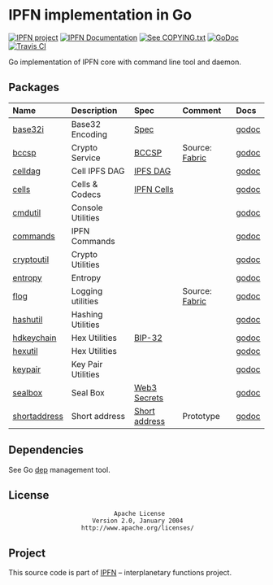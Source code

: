# IPFN implementation in Go

[![IPFN project][badge-ipfn]][org-ipfn]
[![IPFN Documentation][badge-docs]][docs]
[![See COPYING.txt][badge-copying]][COPYING]
[![GoDoc][badge-godoc]][godoc-ipfn]
[![Travis CI][badge-ci]][ci]

Go implementation of IPFN core with command line tool and daemon.

## Packages

| Name                         | Description        | Spec                               | Comment                  | Docs                      |
|:-----------------------------|:-------------------|:-----------------------------------|:-------------------------|:--------------------------|
| [base32i][base32i]           | Base32 Encoding    | [Spec][base32i-spec]               |                          | [godoc][base32i-doc]      |
| [bccsp][bccsp]               | Crypto Service     | [BCCSP][bccsp-spec]                | Source: [Fabric][fabric] | [godoc][bccsp-doc]        |
| [celldag][celldag]           | Cell IPFS DAG      | [IPFS DAG][ipfs-dag]               |                          | [godoc][celldag-doc]      |
| [cells][cells]               | Cells & Codecs     | [IPFN Cells][cell-spec]            |                          | [godoc][cells-doc]        |
| [cmdutil][cmdutil]           | Console Utilities  |                                    |                          | [godoc][cmdutil-doc]      |
| [commands][commands]         | IPFN Commands      |                                    |                          | [godoc][commands-doc]     |
| [cryptoutil][cryptoutil]     | Crypto Utilities   |                                    |                          | [godoc][cryptoutil-doc]   |
| [entropy][entropy]           | Entropy            |                                    |                          | [godoc][entropy-doc]      |
| [flog][flog]                 | Logging utilities  |                                    | Source: [Fabric][fabric] | [godoc][flog-doc]         |
| [hashutil][hashutil]         | Hashing Utilities  |                                    |                          | [godoc][hashutil-doc]     |
| [hdkeychain][hdkeychain]     | Hex Utilities      | [BIP-32][bip32]                    |                          | [godoc][hdkeychain-doc]   |
| [hexutil][hexutil]           | Hex Utilities      |                                    |                          | [godoc][hexutil-doc]      |
| [keypair][keypair]           | Key Pair Utilities |                                    |                          | [godoc][keypair-doc]      |
| [sealbox][sealbox]           | Seal Box           | [Web3 Secrets][web3-secrets]       |                          | [godoc][sealbox-doc]      |
| [shortaddress][shortaddress] | Short address      | [Short address][shortaddress-spec] | Prototype                | [godoc][shortaddress-doc] |

## Dependencies

See Go [dep](https://golang.github.io/dep/) management tool.

## License

                                 Apache License
                           Version 2.0, January 2004
                        http://www.apache.org/licenses/

## Project

This source code is part of [IPFN](https://github.com/ipfn) – interplanetary functions project.

[COPYING]: https://github.com/ipfn/ipfn/blob/master/COPYING.txt
[badge-ci]: https://travis-ci.org/ipfn/ipfn.svg?branch=master
[badge-copying]: https://img.shields.io/badge/license-see%20COPYING.txt-blue.svg?style=flat-square
[badge-docs]: https://img.shields.io/badge/documentation-IPFN-blue.svg?style=flat-square
[badge-godoc]: https://godoc.org/github.com/ipfn/ipfn/go?status.svg
[badge-ipfn]: https://img.shields.io/badge/project-IPFN-blue.svg?style=flat-square
[base32i-doc]: https://godoc.org/github.com/ipfn/ipfn/src/go/utils/base32i
[base32i-spec]: https://github.com/ipfn/ipfn/blob/master/src/go/utils/base32i/base32i.go#L25
[base32i]: https://github.com/ipfn/ipfn/tree/master/src/go/utils/base32i
[bccsp-doc]: https://godoc.org/github.com/ipfn/ipfn/src/go/crypto/bccsp
[bccsp-spec]: https://jira.hyperledger.org/secure/attachment/10124/BCCSP.pdf
[bccsp]: https://godoc.org/github.com/ipfn/ipfn/src/go/crypto/bccsp
[bip32]: https://github.com/bitcoin/bips/blob/master/bip-0032.mediawiki
[cell-spec]: https://github.com/ipfn/ipfn/tree/master/src/proto/cell.proto
[celldag-doc]: https://godoc.org/github.com/ipfn/ipfn/src/go/cells/celldag
[celldag]: https://godoc.org/github.com/ipfn/ipfn/src/go/cells/celldag
[cells-doc]: https://godoc.org/github.com/ipfn/ipfn/src/go/cells
[cells]: https://godoc.org/github.com/ipfn/ipfn/src/go/cells
[ci]: https://travis-ci.org/ipfn/ipfn
[cmdutil-doc]: https://godoc.org/github.com/ipfn/ipfn/src/go/utils/cmdutil
[cmdutil]: https://godoc.org/github.com/ipfn/ipfn/src/go/utils/cmdutil
[commands-doc]: https://godoc.org/github.com/ipfn/ipfn/src/go/commands
[commands]: https://godoc.org/github.com/ipfn/ipfn/src/go/commands
[cryptoutil-doc]: https://godoc.org/github.com/ipfn/ipfn/src/go/utils/cryptoutil
[cryptoutil]: https://godoc.org/github.com/ipfn/ipfn/src/go/utils/cryptoutil
[docs]: https://docs.ipfn.io/
[entropy-doc]: https://godoc.org/github.com/ipfn/ipfn/src/go/utils/entropy
[entropy]: https://github.com/ipfn/ipfn/tree/master/src/go/utils/entropy
[fabric]: https://github.com/hyperledger/fabric
[flog-doc]: https://godoc.org/github.com/ipfn/ipfn/src/go/utils/flog
[flog]: https://godoc.org/github.com/ipfn/ipfn/src/go/utils/flog
[godoc-ipfn]: https://godoc.org/github.com/ipfn/ipfn/go
[hdkeychain-doc]: https://godoc.org/github.com/ipfn/ipfn/src/go/utils/hdkeychain
[hdkeychain]: https://github.com/ipfn/ipfn/tree/master/src/go/utils/hdkeychain
[hashutil-doc]: https://godoc.org/github.com/ipfn/ipfn/src/go/utils/hashutil
[hashutil]: https://github.com/ipfn/ipfn/tree/master/src/go/utils/hashutil
[hexutil-doc]: https://godoc.org/github.com/ipfn/ipfn/src/go/utils/hexutil
[hexutil]: https://github.com/ipfn/ipfn/tree/master/src/go/utils/hexutil
[ipfs-dag]: https://github.com/ipfs/specs/tree/master/merkledag
[keypair-doc]: https://godoc.org/github.com/ipfn/ipfn/src/go/keypair
[keypair]: https://godoc.org/github.com/ipfn/ipfn/src/go/keypair
[org-ipfn]: https://github.com/ipfn
[sealbox-doc]: https://godoc.org/github.com/ipfn/ipfn/src/go/crypto/sealbox
[sealbox]: https://godoc.org/github.com/ipfn/ipfn/src/go/crypto/sealbox
[shortaddress-doc]: https://godoc.org/github.com/ipfn/ipfn/src/go/utils/shortaddress
[shortaddress-spec]: https://github.com/ipfn/ipfn/blob/master/src/go/utils/shortaddress/address.go#L15
[shortaddress]: https://github.com/ipfn/ipfn/tree/master/src/go/utils/shortaddress
[wallet-doc]: https://godoc.org/github.com/ipfn/ipfn/src/go/wallet
[web3-secrets]: https://github.com/ethereum/wiki/wiki/Web3-Secret-Storage-Definition
